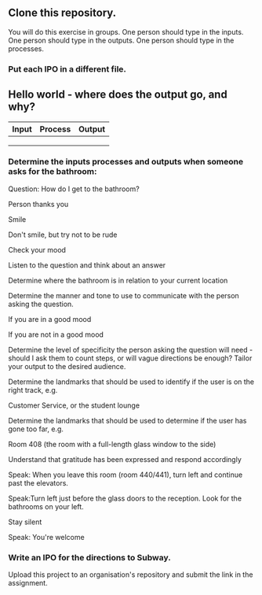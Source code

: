 ## Clone this repository. 

You will do this exercise in groups. 
One person should type in the inputs. 
One person should type in the outputs. 
One person should type in the processes. 

### Put each IPO in a different file.  

## Hello world - where does the output go, and why? 

|Input              |Process                                 |Output                                               |
|-------------------|----------------------------------------|-----------------------------------------------------|
|                   |                                        |                                          |
|                   |                                        |                                            |
|                   |                                        |                                          |

### Determine the inputs processes and outputs when someone asks for the bathroom: 

Question: How do I get to the bathroom?

Person thanks you

Smile

Don't smile, but try not to be rude 

Check your mood

Listen to the question and think about an answer

Determine where the bathroom is in relation to your current location

Determine the manner and tone to use to communicate with the person asking the question.

If you are in a good mood

If you are not in a good mood

Determine the level of specificity the person asking the question will need - should I ask them to count steps, or will vague directions be enough? Tailor your output to the desired audience.

Determine the landmarks that should be used to identify if the user is on the right track, e.g. 

Customer Service, or the student lounge

Determine the landmarks that should be used to determine if the user has gone too far, e.g.

Room 408 (the room with a full-length glass window to the side)

Understand that gratitude has been expressed and respond accordingly

Speak: When you leave this room (room 440/441), turn left and continue past the elevators.

Speak:Turn left just before the glass doors to the reception. Look for the bathrooms on your left.  

Stay silent

Speak: You're welcome 

### Write an IPO for the directions to Subway.

Upload this project to an organisation's repository and submit the link in the assignment. 


